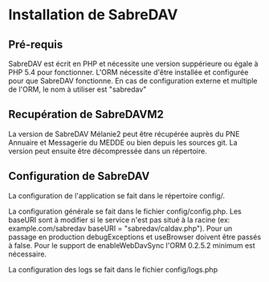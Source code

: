 Installation de SabreDAV
========================

Pré-requis
----------

SabreDAV est écrit en PHP et nécessite une version suppérieure ou égale à PHP 5.4 pour fonctionner.  L'ORM nécessite d'être installée et configurée pour que SabreDAV fonctionne. En cas de configuration externe et multiple de l'ORM, le nom à utiliser est "sabredav"


Recupération de SabreDAVM2
--------------------------

La version de SabreDAV Mélanie2 peut être récupérée auprès du PNE Annuaire et Messagerie du MEDDE ou bien depuis les sources git.  La version peut ensuite être décompressée dans un répertoire.


Configuration de SabreDAV
-------------------------

La configuration de l'application se fait dans le répertoire config/. 

La configuration générale se fait dans le fichier config/config.php.  Les baseURI sont à modifier si le service n'est pas situé à la racine (ex: example.com/sabredav baseURI = "sabredav/caldav.php").  Pour un passage en production debugExceptions et useBrowser doivent être passés à false.  Pour le support de enableWebDavSync l'ORM 0.2.5.2 minimum est nécessaire.

La configuration des logs se fait dans le fichier config/logs.php 

